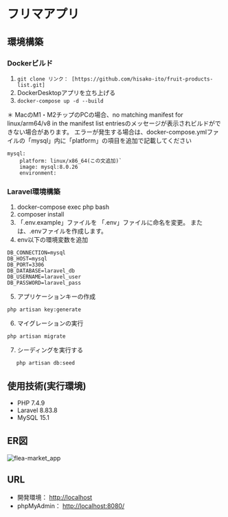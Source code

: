 # フリマアプリ

## 環境構築

### Dockerビルド
1. `git clone リンク： [https://github.com/hisako-ito/fruit-products-list.git]`
2. DockerDesktopアプリを立ち上げる
3. `docker-compose up -d --build`

＊ MacのM1・M2チップのPCの場合、no matching manifest for linux/arm64/v8 in the manifest list entriesのメッセージが表示されビルドができない場合があります。 エラーが発生する場合は、docker-compose.ymlファイルの「mysql」内に「platform」の項目を追加で記載してください

```
mysql:
    platform: linux/x86_64(この文追加)`
    image: mysql:8.0.26
    environment:
```

### Laravel環境構築
1. docker-compose exec php bash
2. composer install
3. 「.env.example」ファイルを 「.env」ファイルに命名を変更。  または、.envファイルを作成します。　　
4. env以下の環境変数を追加
```
DB_CONNECTION=mysql
DB_HOST=mysql
DB_PORT=3306
DB_DATABASE=laravel_db
DB_USERNAME=laravel_user
DB_PASSWORD=laravel_pass
```
5. アプリケーションキーの作成
```
php artisan key:generate
```
6. マイグレーションの実行
```
php artisan migrate
```
7. シーディングを実行する
```
   php artisan db:seed
```

## 使用技術(実行環境)
* PHP 7.4.9
* Laravel 8.83.8
* MySQL 15.1

## ER図
![flea-market_app]()


## URL
* 開発環境： [http://localhost](http://localhost)
* phpMyAdmin： [http://localhost:8080/](http://localhost:8080/)
